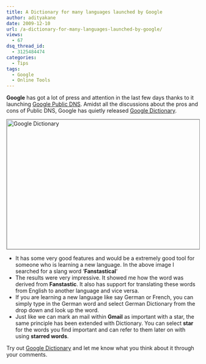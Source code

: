 ```yaml
---
title: A Dictionary for many languages launched by Google
author: adityakane
date: 2009-12-10
url: /a-dictionary-for-many-languages-launched-by-google/
views:
  - 67
dsq_thread_id:
  - 3125484474
categories:
  - Tips
tags:
  - Google
  - Online Tools
---
```

**Google** has got a lot of press and attention in the last few days thanks to it launching [Google Public DNS][1]. Amidst all the discussions about the pros and cons of Public DNS, Google has quietly released <a href="http://www.google.com/dictionary" onclick="_gaq.push(['_trackEvent', 'outbound-article', 'http://www.google.com/dictionary', 'Google Dictionary']);" >Google Dictionary</a>.

<a href="http://www.google.com/dictionary" onclick="_gaq.push(['_trackEvent', 'outbound-article', 'http://www.google.com/dictionary', '']);" ><img class="alignnone size-full wp-image-17738" style="border: 1px solid grey" title="Google Dictionary" src="http://cdn.devilsworkshop.org/files/2009/12/google_dictionary.png" alt="Google Dictionary" width="550" height="339" /></a>

  * It has some very good features and would be a extremely good tool for someone who is learning a new language. In the above image I searched for a slang word &#8216;**Fanstastical**&#8216;
  * The results were very impressive. It showed me how the word was derived from **Fanstastic**. It also has support for translating these words from English to another language and vice versa.
  * If you are learning a new language like say German or French, you can simply type in the German word and select German Dictionary from the drop down and look up the word.
  * Just like we can mark an mail within **Gmail** as important with a star, the same principle has been extended with Dictionary. You can select **star** for the words you find important and can refer to them later on with using **starred words**.

Try out <a href="http://www.google.com/dictionary" onclick="_gaq.push(['_trackEvent', 'outbound-article', 'http://www.google.com/dictionary', 'Google Dictionary']);" >Google Dictionary</a> and let me know what you think about it through your comments.

<a href="http://www.google.com/dictionary" onclick="_gaq.push(['_trackEvent', 'outbound-article', 'http://www.google.com/dictionary', '']);" ></a>

 [1]: http://devilsworkshop.org/google-introdces-public-dns-to-speed-up-the-internet/ "Google Public DNS"
